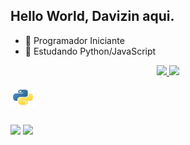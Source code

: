 ## Hello World, Davizin aqui.

- 🌲 Programador Iniciante
- 🐍 Estudando Python/JavaScript
<div align="center">
  <a href="https://github.com/davizinscripts">
  <img height="180em" src="https://github-readme-stats.vercel.app/api?username=davizinscripts&show_icons=false&theme=highcontrast&include_all_commits=true&count_private=true"/>
  <img height="180em" src="https://github-readme-stats.vercel.app/api/top-langs/?username=davizinscripts&layout=compact&langs_count=7&theme=highcontrast"/>
</div>
<div style="display: inline_block"><br>
  <img align="center" alt="Rafa-Python","Rafa-Python" height="30" width="40" src="https://raw.githubusercontent.com/devicons/devicon/master/icons/python/python-original.svg">
</div>
   
  ##
  
<div>
    <a href="https://www.youtube.com/channel/UChYyMjgRKZyKKipUu1eSycg" target="_blank"><img src="https://img.shields.io/badge/YouTube-FF0000?style=for-the-badge&logo=youtube&logoColor=white" target="_blank"></a>
  <a href = "mailto:davimatheus.santos.carreteiro@gmail.com"><img src="https://img.shields.io/badge/-Gmail-%23333?style=for-the-badge&logo=gmail&logoColor=white" target="_blank"></a>
  
</div>  
